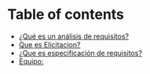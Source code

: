 # Table of contents

* [¿Qué es un análisis de requisitos?](README.md)
* [Que es Elicitacion?](que-es-elicitacion.md)
* [¿Que es especificación de requisitos?](que-es-especificacion-de-requisitos.md)
* [Equipo:](equipo.md)
